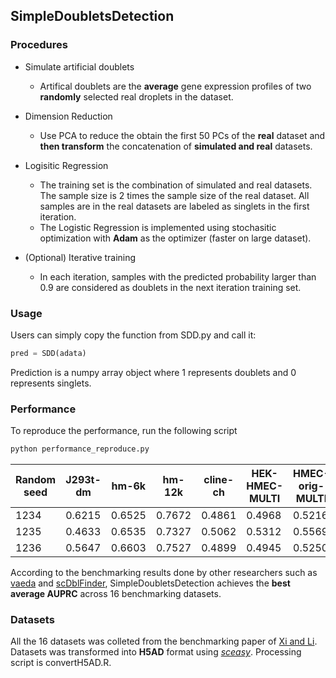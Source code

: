 ## SimpleDoubletsDetection

### Procedures
- Simulate artificial doublets
	
	- Artifical doublets are the **average** gene expression profiles of two **randomly** selected real droplets in the dataset.
	
- Dimension Reduction

  - Use PCA to reduce the obtain the first 50 PCs of the **real** dataset and **then transform** the concatenation of **simulated and real** datasets.

- Logisitic Regression

  - The training set is the combination of simulated and real datasets. The sample size is 2 times the sample size of the real dataset. All samples are in the real datasets are labeled as singlets in the first iteration.
  - The Logistic Regression is implemented using stochasitic optimization with **Adam** as the optimizer (faster on large dataset).

- (Optional) Iterative training

  - In each iteration, samples with the predicted probability larger than 0.9 are considered as doublets in the next iteration training set.
### Usage
Users can simply copy the function from SDD.py and call it:

```python
pred = SDD(adata)
```

Prediction is a numpy array object where 1 represents doublets and 0 represents singlets.

### Performance

To reproduce the performance, run the following script

```bash
python performance_reproduce.py
```


| Random seed | J293t-dm | hm-6k  | hm-12k | cline-ch | HEK-HMEC-MULTI | HMEC-orig-MULTI | HMEC-rep-MULTI | mkidney-ch | nuc-MULTI | pbmc-1A-dm | pbmc-1B-dm | pbmc-1C-dm | pbmc-2ctrl-dm | pbmc-2stim-dm | pdx-MULTI | pbmc-ch | Average AUPRC |
| ----------- | -------- | ------ | ------ | -------- | -------------- | --------------- | -------------- | ---------- | --------- | ---------- | ---------- | ---------- | ------------- | ------------- | --------- | ------- | ------------- |
| 1234        | 0.6215   | 0.6525 | 0.7672 | 0.4861   | 0.4968         | 0.5216          | 0.6136         | 0.5577     | 0.5799    | 0.6309     | 0.5748     | 0.6307     | 0.6760        | 0.6692        | 0.5791    | 0.6530  | 0.6069        |
| 1235        | 0.4633   | 0.6535 | 0.7327 | 0.5062   | 0.5312         | 0.5569          | 0.6200         | 0.5543     | 0.5941    | 0.6266     | 0.5494     | 0.5518     | 0.6891        | 0.6829        | 0.5741    | 0.6751  | 0.5976        |
| 1236        | 0.5647   | 0.6603 | 0.7527 | 0.4899   | 0.4945         | 0.5250          | 0.6047         | 0.5644     | 0.5871    | 0.6237     | 0.5673     | 0.6197     | 0.6788        | 0.6786        | 0.5651    | 0.6536  | 0.6019        |

According to the benchmarking results done by other researchers such as [vaeda](https://doi.org/10.1093/bioinformatics/btac720) and [scDblFinder](https://f1000research.com/articles/10-979), SimpleDoubletsDetection achieves the **best average AUPRC** across 16 benchmarking datasets.

### Datasets
All the 16 datasets was colleted from the benchmarking paper of [Xi and Li](https://doi.org/10.1016/j.cels.2020.11.008). Datasets was transformed into **H5AD** format using [*sceasy*](https://github.com/cellgeni/sceasy). Processing script is convertH5AD.R.